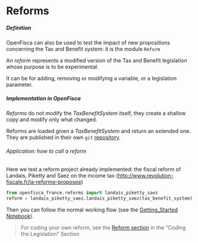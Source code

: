 # Reforms

##### Definition

 OpenFisca can also be used to test the impact of new propositions concerning the Tax and Benefit system: it is the module `Reform`

An *reform* represents a modified version of the Tax and Benefit legislation whose purpose is to be experimental.

It can be for adding, removing or modifying a variable, or a legislation parameter.




##### Implementation in OpenFisca

*Reforms* do not modify the *TaxBenefitSystem* itself, they create a shallow copy and modify only what changed.

Reforms are loaded given a *TaxBenefitSystem* and return an extended one.
They are published in their own `git` [repository](https://github.com/openfisca/openfisca-france/tree/master/openfisca_france/reforms).

###### Application: how to call a reform

Here we test a reform project already implemented: the fiscal reform of Landais, Piketty and Saez on the income tax (http://www.revolution-fiscale.fr/la-reforme-proposee)

```python
from openfisca_france.reforms import landais_piketty_saez
reform = landais_piketty_saez.landais_piketty_saez(tax_benefit_system)
```
Then you can follow the normal working flow (see the [Getting_Started Notebook](https://github.com/openfisca/openfisca-france/blob/master/notebooks/getting-started.ipynb)).

> For coding your own reform, see the [Reform section](coding-the-legislation/reforms.md) in the "Coding the Legislation" Section
